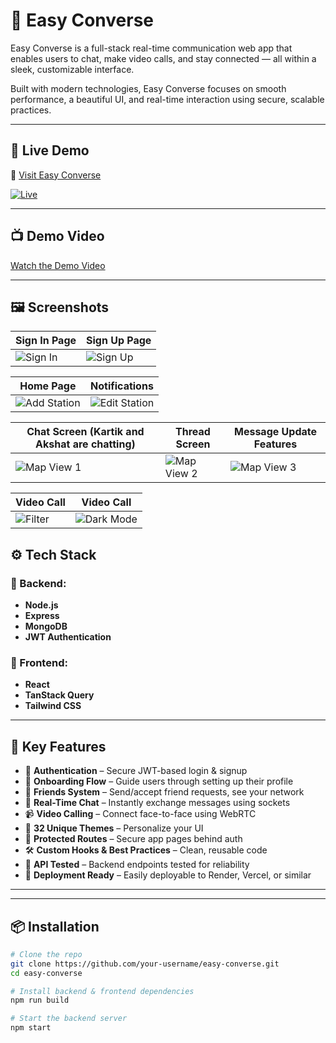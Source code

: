 # 💬 Easy Converse

Easy Converse is a full-stack real-time communication web app that enables users to chat, make video calls, and stay connected — all within a sleek, customizable interface.

Built with modern technologies, Easy Converse focuses on smooth performance, a beautiful UI, and real-time interaction using secure, scalable practices.

---

## 🚀 Live Demo

🔗 [Visit Easy Converse](https://easy-converse-1.onrender.com)

[![Live](https://img.shields.io/badge/Live-Easy%20Converse-green?style=for-the-badge&logo=vercel)](https://your-deployment-url.com)

---

## 📺 Demo Video

[Watch the Demo Video](https://github.com/user-attachments/assets/6c827a80-b8aa-44c9-b4e8-5309fd713936)

---

## 🖼 Screenshots

| Sign In Page | Sign Up Page |
|--------------|--------------|
| ![Sign In](https://github.com/user-attachments/assets/238c2273-c23f-40b2-9f06-6901c30c5842) | ![Sign Up](https://github.com/user-attachments/assets/254eb2cf-d969-42ed-9437-3660ef0a1f45) |

| Home Page | Notifications |
|---------------------|----------------------|
| ![Add Station](https://github.com/user-attachments/assets/489e93d4-fc34-478c-9160-0197db9d29e9) | ![Edit Station](https://github.com/user-attachments/assets/4ffbccff-9aac-4011-83cc-eea90f2b0bc9) |

| Chat Screen (Kartik and Akshat are chatting) | Thread Screen | Message Update Features |
|---------------------|----------------------|----------|
| ![Map View 1](https://github.com/user-attachments/assets/d9e0e7a8-f9ba-4720-8c48-da7211546c04) | ![Map View 2](https://github.com/user-attachments/assets/426fb257-8dfd-4802-b4aa-3532a0da2690) | ![Map View 3](https://github.com/user-attachments/assets/04943a00-83d1-4d90-9dc8-70b726a99e6c) |

| Video Call | Video Call |
|---------------|-------------------|
| ![Filter](https://github.com/user-attachments/assets/4fedcdea-89b6-41ef-a7ed-925731016616) | ![Dark Mode](https://github.com/user-attachments/assets/9d735710-a5e0-4cb0-984d-9500af485f31) |

## ⚙️ Tech Stack

### 🧠 Backend:
- **Node.js**
- **Express**
- **MongoDB**
- **JWT Authentication**

### 🎨 Frontend:
- **React**
- **TanStack Query**
- **Tailwind CSS**

---

## 🔑 Key Features

- 🔐 **Authentication** – Secure JWT-based login & signup
- 📄 **Onboarding Flow** – Guide users through setting up their profile
- 👥 **Friends System** – Send/accept friend requests, see your network
- 💬 **Real-Time Chat** – Instantly exchange messages using sockets
- 📹 **Video Calling** – Connect face-to-face using WebRTC
- 🎨 **32 Unique Themes** – Personalize your UI
- 🚨 **Protected Routes** – Secure app pages behind auth
- 🛠️ **Custom Hooks & Best Practices** – Clean, reusable code
- 🧪 **API Tested** – Backend endpoints tested for reliability
- 🚀 **Deployment Ready** – Easily deployable to Render, Vercel, or similar

---


---

## 📦 Installation

```bash
# Clone the repo
git clone https://github.com/your-username/easy-converse.git
cd easy-converse

# Install backend & frontend dependencies
npm run build

# Start the backend server
npm start

